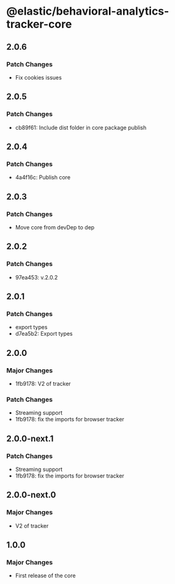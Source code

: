 # @elastic/behavioral-analytics-tracker-core

## 2.0.6

### Patch Changes

- Fix cookies issues

## 2.0.5

### Patch Changes

- cb89f61: Include dist folder in core package publish

## 2.0.4

### Patch Changes

- 4a4f16c: Publish core

## 2.0.3

### Patch Changes

- Move core from devDep to dep

## 2.0.2

### Patch Changes

- 97ea453: v.2.0.2

## 2.0.1

### Patch Changes

- export types
- d7ea5b2: Export types

## 2.0.0

### Major Changes

- 1fb9178: V2 of tracker

### Patch Changes

- Streaming support
- 1fb9178: fix the imports for browser tracker

## 2.0.0-next.1

### Patch Changes

- Streaming support
- 1fb9178: fix the imports for browser tracker

## 2.0.0-next.0

### Major Changes

- V2 of tracker

## 1.0.0

### Major Changes

- First release of the core
